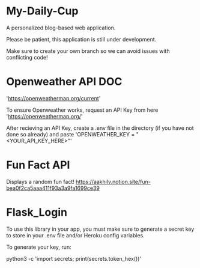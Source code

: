 # My-Daily-Cup
A personalized blog-based web application.

Please be patient, this application is still under development.

Make sure to create your own branch so we can avoid issues with conflicting code!

# Openweather API DOC
'https://openweathermap.org/current'

To ensure Openweather works, request an API Key from here
'https://openweathermap.org/'

After recieving an API Key, create a .env file in the directory (if you have not done so already)
and paste 'OPENWEATHER_KEY = "<YOUR_API_KEY_HERE>"'

# Fun Fact API
Displays a random fun fact!
https://aakhilv.notion.site/fun-bea0f2ca5aaa411f93a3a9fa1699ce39


# Flask_Login
To use this library in your app, you must make sure to generate a secret key to store in your .env file and/or Heroku config variables.

To generate your key, run:

python3 -c 'import secrets; print(secrets.token_hex())'


